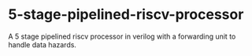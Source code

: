 # 5-stage-pipelined-riscv-processor
A 5 stage pipelined riscv processor in verilog with a forwarding unit to handle data hazards. 
